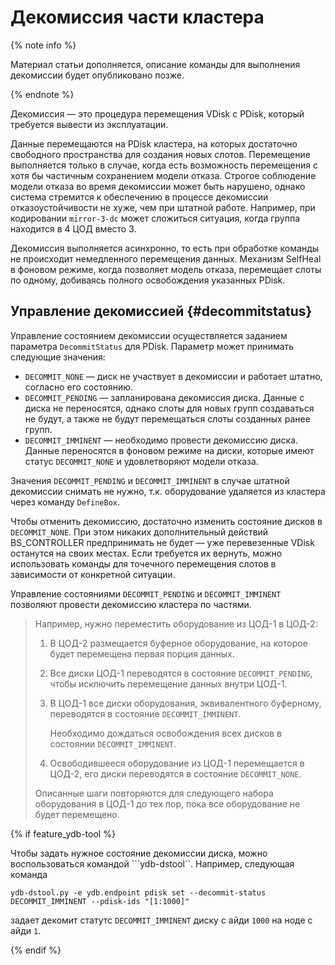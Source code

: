 # Декомиссия части кластера

{% note info %}

Материал статьи дополняется, описание команды для выполнения декомиссии будет опубликовано позже.

{% endnote %}

Декомиссия — это процедура перемещения VDisk с PDisk, который требуется вывести из эксплуатации.

Данные перемещаются на PDisk кластера, на которых достаточно свободного пространства для создания новых слотов. Перемещение выполняется только в случае, когда есть возможность перемещения с хотя бы частичным сохранением модели отказа. Строгое соблюдение модели отказа во время декомиссии может быть нарушено, однако система стремится к обеспечению в процессе декомиссии отказоустойчивости не хуже, чем при штатной работе. Например, при кодировании `mirror-3-dc` может сложиться ситуация, когда группа находится в 4 ЦОД вместо 3.

Декомиссия выполняется асинхронно, то есть при обработке команды не происходит немедленного перемещения данных. Механизм SelfHeal в фоновом режиме, когда позволяет модель отказа, перемещает слоты по одному, добиваясь полного освобождения указанных PDisk.

## Управление декомиссией {#decommitstatus}

Управление состоянием декомиссии осуществляется заданием параметра `DecommitStatus` для PDisk. Параметр может принимать следующие значения:

* `DECOMMIT_NONE` — диск не участвует в декомиссии и работает штатно, согласно его состоянию.
* `DECOMMIT_PENDING` — запланирована декомиссия диска. Данные с диска не переносятся, однако слоты для новых групп создаваться не будут, а также не будут перемещаться слоты созданных ранее групп.
* `DECOMMIT_IMMINENT` — необходимо провести декомиссию диска. Данные переносятся в фоновом режиме на диски, которые имеют статус `DECOMMIT_NONE` и удовлетворяют модели отказа.

Значения `DECOMMIT_PENDING` и `DECOMMIT_IMMINENT` в случае штатной декомиссии снимать не нужно, т.к. оборудование удаляется из кластера через команду `DefineBox`.

Чтобы отменить декомиссию, достаточно изменить состояние дисков в `DECOMMIT_NONE`. При этом никаких дополнительный действий BS_CONTROLLER предпринимать не будет — уже перевезенные VDisk останутся на своих местах. Если требуется их вернуть, можно использовать команды для точечного перемещения слотов в зависимости от конкретной ситуации.

Управление состояниями `DECOMMIT_PENDING` и `DECOMMIT_IMMINENT` позволяют провести декомиссию кластера по частями.

>Например, нужно переместить оборудование из ЦОД-1 в ЦОД-2:
>
>1. В ЦОД-2 размещается буферное оборудование, на которое будет перемещена первая порция данных.
>1. Все диски ЦОД-1 переводятся в состояние `DECOMMIT_PENDING`, чтобы исключить перемещение данных внутри ЦОД-1.
>1. В ЦОД-1 все диски оборудования, эквивалентного буферному, переводятся в состояние `DECOMMIT_IMMINENT`.
>
>    Необходимо дождаться освобождения всех дисков в состоянии `DECOMMIT_IMMINENT`.
>1. Освободившееся оборудование из ЦОД-1 перемещается в ЦОД-2, его диски переводятся в состояние `DECOMMIT_NONE`.
>
>Описанные шаги повторяются для следующего набора оборудования в ЦОД-1 до тех пор, пока все оборудование не будет перемещено.

{% if  feature_ydb-tool %}

Чтобы задать нужное состояние декомиссии диска, можно воспользоваться командой ```ydb-dstool``. Например, следующая команда

```
ydb-dstool.py -e ydb.endpoint pdisk set --decommit-status DECOMMIT_IMMINENT --pdisk-ids "[1:1000]"
```

задает декомит статутс ```DECOMMIT_IMMINENT``` диску с айди ```1000``` на ноде с айди ```1```.

{% endif %}
